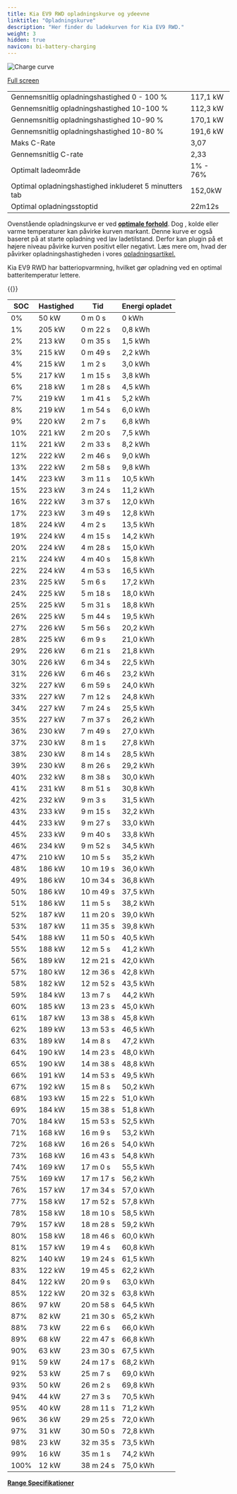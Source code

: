 ```yaml
---
title: Kia EV9 RWD opladningskurve og ydeevne
linktitle: "Opladningskurve"
description: "Her finder du ladekurven for Kia EV9 RWD."
weight: 3
hidden: true
navicon: bi-battery-charging
---
```

<!-- markdownlint-disable MD033 -->
<img src="../chargingcurve.svg" alt="Charge curve" class="img-fluid">

[Full screen](/models/kia/ev9/ev9_rwd/chargingcurve.svg)


<table class="table table-striped border">
<tbody>
<tr>
<td>Gennemsnitlig opladningshastighed 0 - 100 %</td><td>117,1 kW</td>
</tr>
<tr>
<td>Gennemsnitlig opladningshastighed 10-100 %</td><td>112,3 kW</td>
</tr>
<tr>
<td>Gennemsnitlig opladningshastighed 10-90 %</td><td>170,1 kW</td>
</tr>
<tr>
<td>Gennemsnitlig opladningshastighed 10-80 %</td><td>191,6 kW</td>
</tr>
<tr>
<td>Maks C-Rate</td><td>3,07</td>
</tr>
<tr>
<td>Gennemsnitlig C-rate</td><td>2,33</td>
</tr>
<tr>
<td>Optimalt ladeområde</td><td>1% - 76%</td>
</tr>
<tr>
<td>Optimal opladningshastighed inkluderet 5 minutters tab</td><td>152,0kW</td>
</tr>
<tr>
<td>Optimal opladningsstoptid</td><td>22m12s</td>
</tr>
</tbody>
</table>


Ovenstående opladningskurve er ved **[optimale forhold](../../../../../technology/battery/charging/#temperatur)**. Dog , kolde eller varme temperaturer kan påvirke kurven markant. Denne kurve er også baseret på at starte opladning ved lav ladetilstand. Derfor kan plugin på et højere niveau påvirke kurven positivt eller negativt. Læs mere om, hvad der påvirker opladningshastigheden i vores [opladningsartikel.](../../../../../technology/battery/charging/)


Kia EV9 RWD har batteriopvarmning, hvilket gør opladning ved en optimal batteritemperatur lettere.


{{<evkxdisplayaddarticle />}}
<table class="table table-striped border">
<thead>
<tr><th>SOC</th><th>Hastighed</th><th>Tid</th><th>Energi opladet</th></tr>
</thead>
<tbody>
<tr>
<td>0%</td><td>50 kW</td><td> 0 m 0 s </td><td>0 kWh </td>
</tr>
<tr>
<td>1%</td><td>205 kW</td><td> 0 m 22 s </td><td>0,8 kWh </td>
</tr>
<tr>
<td>2%</td><td>213 kW</td><td> 0 m 35 s </td><td>1,5 kWh </td>
</tr>
<tr>
<td>3%</td><td>215 kW</td><td> 0 m 49 s </td><td>2,2 kWh </td>
</tr>
<tr>
<td>4%</td><td>215 kW</td><td> 1 m 2 s </td><td>3,0 kWh </td>
</tr>
<tr>
<td>5%</td><td>217 kW</td><td> 1 m 15 s </td><td>3,8 kWh </td>
</tr>
<tr>
<td>6%</td><td>218 kW</td><td> 1 m 28 s </td><td>4,5 kWh </td>
</tr>
<tr>
<td>7%</td><td>219 kW</td><td> 1 m 41 s </td><td>5,2 kWh </td>
</tr>
<tr>
<td>8%</td><td>219 kW</td><td> 1 m 54 s </td><td>6,0 kWh </td>
</tr>
<tr>
<td>9%</td><td>220 kW</td><td> 2 m 7 s </td><td>6,8 kWh </td>
</tr>
<tr>
<td>10%</td><td>221 kW</td><td> 2 m 20 s </td><td>7,5 kWh </td>
</tr>
<tr>
<td>11%</td><td>221 kW</td><td> 2 m 33 s </td><td>8,2 kWh </td>
</tr>
<tr>
<td>12%</td><td>222 kW</td><td> 2 m 46 s </td><td>9,0 kWh </td>
</tr>
<tr>
<td>13%</td><td>222 kW</td><td> 2 m 58 s </td><td>9,8 kWh </td>
</tr>
<tr>
<td>14%</td><td>223 kW</td><td> 3 m 11 s </td><td>10,5 kWh </td>
</tr>
<tr>
<td>15%</td><td>223 kW</td><td> 3 m 24 s </td><td>11,2 kWh </td>
</tr>
<tr>
<td>16%</td><td>222 kW</td><td> 3 m 37 s </td><td>12,0 kWh </td>
</tr>
<tr>
<td>17%</td><td>223 kW</td><td> 3 m 49 s </td><td>12,8 kWh </td>
</tr>
<tr>
<td>18%</td><td>224 kW</td><td> 4 m 2 s </td><td>13,5 kWh </td>
</tr>
<tr>
<td>19%</td><td>224 kW</td><td> 4 m 15 s </td><td>14,2 kWh </td>
</tr>
<tr>
<td>20%</td><td>224 kW</td><td> 4 m 28 s </td><td>15,0 kWh </td>
</tr>
<tr>
<td>21%</td><td>224 kW</td><td> 4 m 40 s </td><td>15,8 kWh </td>
</tr>
<tr>
<td>22%</td><td>224 kW</td><td> 4 m 53 s </td><td>16,5 kWh </td>
</tr>
<tr>
<td>23%</td><td>225 kW</td><td> 5 m 6 s </td><td>17,2 kWh </td>
</tr>
<tr>
<td>24%</td><td>225 kW</td><td> 5 m 18 s </td><td>18,0 kWh </td>
</tr>
<tr>
<td>25%</td><td>225 kW</td><td> 5 m 31 s </td><td>18,8 kWh </td>
</tr>
<tr>
<td>26%</td><td>225 kW</td><td> 5 m 44 s </td><td>19,5 kWh </td>
</tr>
<tr>
<td>27%</td><td>226 kW</td><td> 5 m 56 s </td><td>20,2 kWh </td>
</tr>
<tr>
<td>28%</td><td>225 kW</td><td> 6 m 9 s </td><td>21,0 kWh </td>
</tr>
<tr>
<td>29%</td><td>226 kW</td><td> 6 m 21 s </td><td>21,8 kWh </td>
</tr>
<tr>
<td>30%</td><td>226 kW</td><td> 6 m 34 s </td><td>22,5 kWh </td>
</tr>
<tr>
<td>31%</td><td>226 kW</td><td> 6 m 46 s </td><td>23,2 kWh </td>
</tr>
<tr>
<td>32%</td><td>227 kW</td><td> 6 m 59 s </td><td>24,0 kWh </td>
</tr>
<tr>
<td>33%</td><td>227 kW</td><td> 7 m 12 s </td><td>24,8 kWh </td>
</tr>
<tr>
<td>34%</td><td>227 kW</td><td> 7 m 24 s </td><td>25,5 kWh </td>
</tr>
<tr>
<td>35%</td><td>227 kW</td><td> 7 m 37 s </td><td>26,2 kWh </td>
</tr>
<tr>
<td>36%</td><td>230 kW</td><td> 7 m 49 s </td><td>27,0 kWh </td>
</tr>
<tr>
<td>37%</td><td>230 kW</td><td> 8 m 1 s </td><td>27,8 kWh </td>
</tr>
<tr>
<td>38%</td><td>230 kW</td><td> 8 m 14 s </td><td>28,5 kWh </td>
</tr>
<tr>
<td>39%</td><td>230 kW</td><td> 8 m 26 s </td><td>29,2 kWh </td>
</tr>
<tr>
<td>40%</td><td>232 kW</td><td> 8 m 38 s </td><td>30,0 kWh </td>
</tr>
<tr>
<td>41%</td><td>231 kW</td><td> 8 m 51 s </td><td>30,8 kWh </td>
</tr>
<tr>
<td>42%</td><td>232 kW</td><td> 9 m 3 s </td><td>31,5 kWh </td>
</tr>
<tr>
<td>43%</td><td>233 kW</td><td> 9 m 15 s </td><td>32,2 kWh </td>
</tr>
<tr>
<td>44%</td><td>233 kW</td><td> 9 m 27 s </td><td>33,0 kWh </td>
</tr>
<tr>
<td>45%</td><td>233 kW</td><td> 9 m 40 s </td><td>33,8 kWh </td>
</tr>
<tr>
<td>46%</td><td>234 kW</td><td> 9 m 52 s </td><td>34,5 kWh </td>
</tr>
<tr>
<td>47%</td><td>210 kW</td><td> 10 m 5 s </td><td>35,2 kWh </td>
</tr>
<tr>
<td>48%</td><td>186 kW</td><td> 10 m 19 s </td><td>36,0 kWh </td>
</tr>
<tr>
<td>49%</td><td>186 kW</td><td> 10 m 34 s </td><td>36,8 kWh </td>
</tr>
<tr>
<td>50%</td><td>186 kW</td><td> 10 m 49 s </td><td>37,5 kWh </td>
</tr>
<tr>
<td>51%</td><td>186 kW</td><td> 11 m 5 s </td><td>38,2 kWh </td>
</tr>
<tr>
<td>52%</td><td>187 kW</td><td> 11 m 20 s </td><td>39,0 kWh </td>
</tr>
<tr>
<td>53%</td><td>187 kW</td><td> 11 m 35 s </td><td>39,8 kWh </td>
</tr>
<tr>
<td>54%</td><td>188 kW</td><td> 11 m 50 s </td><td>40,5 kWh </td>
</tr>
<tr>
<td>55%</td><td>188 kW</td><td> 12 m 5 s </td><td>41,2 kWh </td>
</tr>
<tr>
<td>56%</td><td>189 kW</td><td> 12 m 21 s </td><td>42,0 kWh </td>
</tr>
<tr>
<td>57%</td><td>180 kW</td><td> 12 m 36 s </td><td>42,8 kWh </td>
</tr>
<tr>
<td>58%</td><td>182 kW</td><td> 12 m 52 s </td><td>43,5 kWh </td>
</tr>
<tr>
<td>59%</td><td>184 kW</td><td> 13 m 7 s </td><td>44,2 kWh </td>
</tr>
<tr>
<td>60%</td><td>185 kW</td><td> 13 m 23 s </td><td>45,0 kWh </td>
</tr>
<tr>
<td>61%</td><td>187 kW</td><td> 13 m 38 s </td><td>45,8 kWh </td>
</tr>
<tr>
<td>62%</td><td>189 kW</td><td> 13 m 53 s </td><td>46,5 kWh </td>
</tr>
<tr>
<td>63%</td><td>189 kW</td><td> 14 m 8 s </td><td>47,2 kWh </td>
</tr>
<tr>
<td>64%</td><td>190 kW</td><td> 14 m 23 s </td><td>48,0 kWh </td>
</tr>
<tr>
<td>65%</td><td>190 kW</td><td> 14 m 38 s </td><td>48,8 kWh </td>
</tr>
<tr>
<td>66%</td><td>191 kW</td><td> 14 m 53 s </td><td>49,5 kWh </td>
</tr>
<tr>
<td>67%</td><td>192 kW</td><td> 15 m 8 s </td><td>50,2 kWh </td>
</tr>
<tr>
<td>68%</td><td>193 kW</td><td> 15 m 22 s </td><td>51,0 kWh </td>
</tr>
<tr>
<td>69%</td><td>184 kW</td><td> 15 m 38 s </td><td>51,8 kWh </td>
</tr>
<tr>
<td>70%</td><td>184 kW</td><td> 15 m 53 s </td><td>52,5 kWh </td>
</tr>
<tr>
<td>71%</td><td>168 kW</td><td> 16 m 9 s </td><td>53,2 kWh </td>
</tr>
<tr>
<td>72%</td><td>168 kW</td><td> 16 m 26 s </td><td>54,0 kWh </td>
</tr>
<tr>
<td>73%</td><td>168 kW</td><td> 16 m 43 s </td><td>54,8 kWh </td>
</tr>
<tr>
<td>74%</td><td>169 kW</td><td> 17 m 0 s </td><td>55,5 kWh </td>
</tr>
<tr>
<td>75%</td><td>169 kW</td><td> 17 m 17 s </td><td>56,2 kWh </td>
</tr>
<tr>
<td>76%</td><td>157 kW</td><td> 17 m 34 s </td><td>57,0 kWh </td>
</tr>
<tr>
<td>77%</td><td>158 kW</td><td> 17 m 52 s </td><td>57,8 kWh </td>
</tr>
<tr>
<td>78%</td><td>158 kW</td><td> 18 m 10 s </td><td>58,5 kWh </td>
</tr>
<tr>
<td>79%</td><td>157 kW</td><td> 18 m 28 s </td><td>59,2 kWh </td>
</tr>
<tr>
<td>80%</td><td>158 kW</td><td> 18 m 46 s </td><td>60,0 kWh </td>
</tr>
<tr>
<td>81%</td><td>157 kW</td><td> 19 m 4 s </td><td>60,8 kWh </td>
</tr>
<tr>
<td>82%</td><td>140 kW</td><td> 19 m 24 s </td><td>61,5 kWh </td>
</tr>
<tr>
<td>83%</td><td>122 kW</td><td> 19 m 45 s </td><td>62,2 kWh </td>
</tr>
<tr>
<td>84%</td><td>122 kW</td><td> 20 m 9 s </td><td>63,0 kWh </td>
</tr>
<tr>
<td>85%</td><td>122 kW</td><td> 20 m 32 s </td><td>63,8 kWh </td>
</tr>
<tr>
<td>86%</td><td>97 kW</td><td> 20 m 58 s </td><td>64,5 kWh </td>
</tr>
<tr>
<td>87%</td><td>82 kW</td><td> 21 m 30 s </td><td>65,2 kWh </td>
</tr>
<tr>
<td>88%</td><td>73 kW</td><td> 22 m 6 s </td><td>66,0 kWh </td>
</tr>
<tr>
<td>89%</td><td>68 kW</td><td> 22 m 47 s </td><td>66,8 kWh </td>
</tr>
<tr>
<td>90%</td><td>63 kW</td><td> 23 m 30 s </td><td>67,5 kWh </td>
</tr>
<tr>
<td>91%</td><td>59 kW</td><td> 24 m 17 s </td><td>68,2 kWh </td>
</tr>
<tr>
<td>92%</td><td>53 kW</td><td> 25 m 7 s </td><td>69,0 kWh </td>
</tr>
<tr>
<td>93%</td><td>50 kW</td><td> 26 m 2 s </td><td>69,8 kWh </td>
</tr>
<tr>
<td>94%</td><td>44 kW</td><td> 27 m 3 s </td><td>70,5 kWh </td>
</tr>
<tr>
<td>95%</td><td>40 kW</td><td> 28 m 11 s </td><td>71,2 kWh </td>
</tr>
<tr>
<td>96%</td><td>36 kW</td><td> 29 m 25 s </td><td>72,0 kWh </td>
</tr>
<tr>
<td>97%</td><td>31 kW</td><td> 30 m 50 s </td><td>72,8 kWh </td>
</tr>
<tr>
<td>98%</td><td>23 kW</td><td> 32 m 35 s </td><td>73,5 kWh </td>
</tr>
<tr>
<td>99%</td><td>16 kW</td><td> 35 m 1 s </td><td>74,2 kWh </td>
</tr>
<tr>
<td>100%</td><td>12 kW</td><td> 38 m 24 s </td><td>75,0 kWh </td>
</tr>
</tbody>
</table>

<div class="mt-3 mb-3">
<a href="../rangeandconsumption/" class="text-decoration-none text-black">
<strong><i class="bi-arrow-left"></i> Range </strong>
</a>
<a href="../specifications/" class="text-decoration-none text-black float-end">
<strong>Specifikationer <i class="bi-arrow-right"></i></strong>
</a>
</div>
